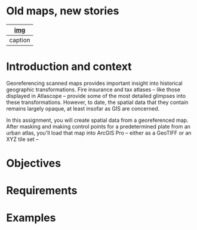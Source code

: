 # **Old maps, new stories** <!-- omit in toc -->

| [img](../) |
| :--------: |
|  caption   |

# **Introduction and context**

Georeferencing scanned maps provides important insight into historical geographic transformations. Fire insurance and tax atlases – like those displayed in Atlascope – provide some of the most detailed glimpses into these transformations. However, to date, the spatial data that they contain remains largely opaque, at least insofar as GIS are concerned.

In this assignment, you will create spatial data from a georeferenced map. After masking and making control points for a predetermined plate from an urban atlas, you'll load that map into ArcGIS Pro – either as a GeoTIFF or an XYZ tile set – 

# **Objectives**



# **Requirements**

# **Examples**